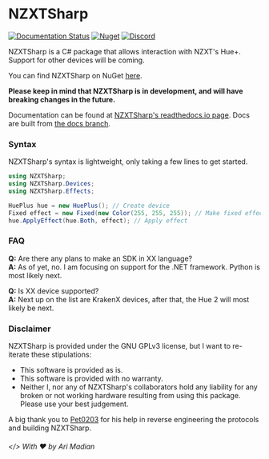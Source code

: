 # NZXTSharp

[![Documentation Status](https://readthedocs.org/projects/nzxtsharp/badge/?version=latest)](https://nzxtsharp.readthedocs.io/en/latest/?badge=latest) 
[![Nuget](https://img.shields.io/nuget/v/NZXTSharp.svg)](https://www.nuget.org/packages/NZXTSharp)
[![Discord](https://img.shields.io/badge/%20-Discord%20Server-blue.svg)](https://discord.gg/yK8m2CU)

NZXTSharp is a C# package that allows interaction with NZXT's Hue+. Support for other devices will be coming.

You can find NZXTSharp on NuGet [here][0].

**Please keep in mind that NZXTSharp is in development, and will have breaking changes in the future.**

Documentation can be found at [NZXTSharp's readthedocs.io page][3]. Docs are built from [the docs branch][4].

### Syntax
NZXTSharp's syntax is lightweight, only taking a few lines to get started.

```C#
using NZXTSharp;
using NZXTSharp.Devices;
using NZXTSharp.Effects;

HuePlus hue = new HuePlus(); // Create device
Fixed effect = new Fixed(new Color(255, 255, 255)); // Make fixed effect
hue.ApplyEffect(hue.Both, effect); // Apply effect
```

### FAQ

**Q:** Are there any plans to make an SDK in XX language?
<br>**A:** As of yet, no. I am focusing on support for the .NET framework. Python is most likely next.

**Q:** Is XX device supported? 
<br>**A:** Next up on the list are KrakenX devices, after that, the Hue 2 will most likely be next.


### Disclaimer
NZXTSharp is provided under the GNU GPLv3 license, but I want to re-iterate these stipulations:
 - This software is provided as is.
 - This software is provided with no warranty.
 - Neither I, nor any of NZXTSharp's collaborators hold any liability for any broken or not working hardware resulting from using this package. Please use your best judgement.
 
 A big thank you to [Pet0203][2] for his help in reverse engineering the protocols and building NZXTSharp.
 
 ###### </> With ♥ by Ari Madian

[0]: https://www.nuget.org/packages/NZXTSharp
[1]: https://github.com/akmadian/NZXTSharp/issues/new
[2]: https://github.com/Pet0203
[3]: https://nzxtsharp.readthedocs.io/en/latest/
[4]: https://github.com/akmadian/NZXTSharp/tree/docs

